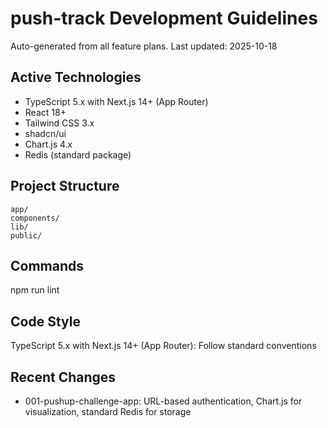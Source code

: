 # push-track Development Guidelines

Auto-generated from all feature plans. Last updated: 2025-10-18

## Active Technologies
- TypeScript 5.x with Next.js 14+ (App Router)
- React 18+
- Tailwind CSS 3.x
- shadcn/ui
- Chart.js 4.x
- Redis (standard package)

## Project Structure
```
app/
components/
lib/
public/
```

## Commands
npm run lint

## Code Style
TypeScript 5.x with Next.js 14+ (App Router): Follow standard conventions

## Recent Changes
- 001-pushup-challenge-app: URL-based authentication, Chart.js for visualization, standard Redis for storage

<!-- MANUAL ADDITIONS START -->
<!-- MANUAL ADDITIONS END -->
